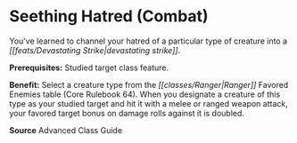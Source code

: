﻿---
cssclass: [feats]

---
# Seething Hatred (Combat)

You've learned to channel your hatred of a particular type of creature into a _[[feats/Devastating Strike|devastating strike]]_.

**Prerequisites:** Studied target class feature.

**Benefit:** Select a creature type from the _[[classes/Ranger|Ranger]]_ Favored Enemies table (Core Rulebook 64). When you designate a creature of this type as your studied target and hit it with a melee or ranged weapon attack, your favored target bonus on damage rolls against it is doubled.

**Source** Advanced Class Guide